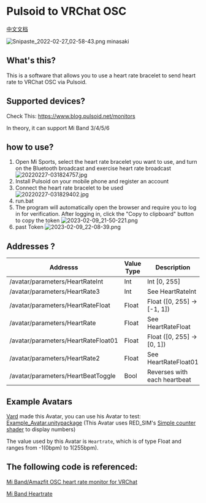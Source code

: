 # Pulsoid to VRChat OSC

[中文文档](README_zh.md)

![Snipaste_2022-02-27_02-58-43.png](https://vip2.loli.io/2022/02/27/L8DqeOMBpbQ7T2A.png)
minasaki

## What's this?

This is a software that allows you to use a heart rate bracelet to send heart rate to VRChat OSC via Pulsoid.

## Supported devices?

Check This: https://www.blog.pulsoid.net/monitors

In theory, it can support Mi Band 3/4/5/6

## how to use?

1. Open Mi Sports, select the heart rate bracelet you want to use, and turn on the Bluetooth broadcast and exercise heart rate broadcast <br>
   ![20220227-031824757.jpg](https://vip2.loli.io/2022/02/27/7CKeypYB3AQHo2z.jpg)
2. Install Pulsoid on your mobile phone and register an account
3. Connect the heart rate bracelet to be used <br>
   ![20220227-031829402.jpg](https://vip1.loli.io/2022/02/27/ik9vORBDCKHMZmr.jpg)
4. run.bat
5. The program will automatically open the browser and require you to log in for verification. After logging in, click the "Copy to clipboard" button to copy the token
   ![2023-02-09_21-50-221.png](https://vip2.loli.io/2023/02/09/wElqnLTQaVARoK2.png)
6. past Token
   ![2023-02-09_22-08-39.png](https://vip2.loli.io/2023/02/09/kcSqLRln89oOuKT.png)

## Addresses ?

| Addresss                            | Value Type | Description                  |
| ----------------------------------- | ---------- | ---------------------------- |
| /avatar/parameters/HeartRateInt     | Int        | Int [0, 255]                 |
| /avatar/parameters/HeartRate3       | Int        | See HeartRateInt             |
| /avatar/parameters/HeartRateFloat   | Float      | Float ([0, 255] -> [-1, 1])  |
| /avatar/parameters/HeartRate        | Float      | See HeartRateFloat           |
| /avatar/parameters/HeartRateFloat01 | Float      | Float ([0, 255] -> [0, 1])   |
| /avatar/parameters/HeartRate2       | Float      | See HeartRateFloat01         |
| /avatar/parameters/HeartBeatToggle  | Bool       | Reverses with each heartbeat |

## Example Avatars

[Vard](https://twitter.com/VardFree) made this Avatar, you can use his Avatar to test: [Example_Avatar.unitypackage](https://github.com/vard88508/vrc-osc-miband-hrm/releases) (This Avatar uses RED_SIM's [Simple counter shader](https://patreon.com/posts/simple-counter-62864361) to display numbers)

The value used by this Avatar is `Heartrate`, which is of type Float and ranges from -1(0bpm) to 1(255bpm).

## The following code is referenced:

[Mi Band/Amazfit OSC heart rate monitor for VRChat](https://github.com/vard88508/vrc-osc-miband-hrm)

[Mi Band Heartrate](https://github.com/mkc1370/miband-heartrate-osc)
